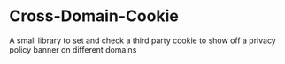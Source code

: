 # Cross-Domain-Cookie
A small library to set and check a third party cookie to show off a privacy policy banner on different domains
